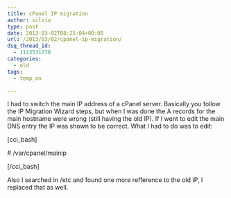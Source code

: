 ```yaml
---
title: cPanel IP migration
author: silviu
type: post
date: 2013-03-02T08:25:04+00:00
url: /2013/03/02/cpanel-ip-migration/
dsq_thread_id:
  - 1113531770
categories:
  - old
tags:
  - temp_on

---
```

I had to switch the main IP address of a cPanel server. Basically you follow the IP Migration Wizard steps, but when I was done the A records for the main hostname were wrong (still having the old IP). If I went to edit the main DNS entry the IP was shown to be correct. What I had to do was to edit:

[cci_bash]

\# /var/cpanel/mainip

[/cci_bash]

Also I searched in /etc and found one more refference to the old IP, I replaced that as well.